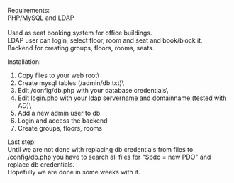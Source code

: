 Requirements:\
PHP/MySQL and LDAP\
\
Used as seat booking system for office buildings.\
LDAP user can login, select floor, room and seat and book/block it.\
Backend for creating groups, floors, rooms, seats.

Installation:
1. Copy files to your web root\
2. Create mysql tables (/admin/db.txt)\
3. Edit /config/db.php with your database credentials\
4. Edit login.php with your ldap servername and domainname (tested with AD)\
5. Add a new admin user to db
6. Login and access the backend
7. Create groups, floors, rooms

Last step:\
Until we are not done with replacing db credentials from files to /config/db.php you have to search all files for "$pdo = new PDO" and replace db credentials.\
Hopefully we are done in some weeks with it.

